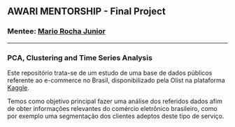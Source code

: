## AWARI MENTORSHIP - Final Project
### Mentee: [Mario Rocha Junior](https://github.com/Mario-RJunior)
_____________________________________________

### PCA, Clustering and Time Series Analysis

Este repositório trata-se de um estudo de uma base de dados públicos referente ao e-commerce no Brasil, disponibilizado pela Olist na plataforma [Kaggle](https://www.kaggle.com/olistbr/brazilian-ecommerce).

Temos como objetivo principal fazer uma análise dos referidos dados afim de obter informações relevantes do comércio eletrônico brasileiro, como por exemplo uma segmentação dos clientes adeptos deste tipo de serviço. 
